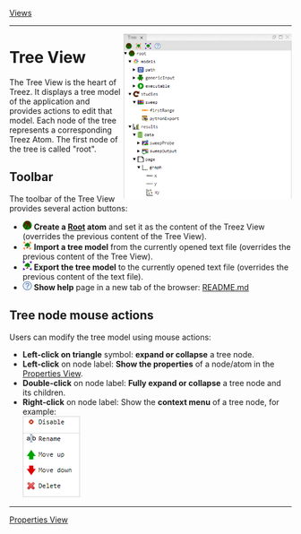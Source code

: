 [Views](../views.md)

----

<img align="right" width="300" src="../images/tree_view.png">

# Tree View

The Tree View is the heart of Treez. It displays a tree model of the application and provides actions to edit that model. Each node of the tree represents a corresponding Treez Atom. The first node of the tree is called "root". 

## Toolbar 

The toolbar of the Tree View provides several action buttons:

* ![addRoot](../../icons/root.png) **Create a [Root](../atoms/root.md) atom** and set it as the content of the Treez View (overrides the previous content of the Tree View). 
* ![import](../../icons/toTree.png) **Import a tree model** from the currently opened text file (overrides the previous content of the Tree View). 
* ![export](../../icons/fromTree.png) **Export the tree model** to the currently opened text file (overrides the previous content of the text file).
* ![help](../../icons/help.png) **Show help** page in a new tab of the browser: [README.md](https://github.com/stefaneidelloth/treezjs/blob/master/README.md)
 
##	Tree node mouse actions

Users can modify the tree model using mouse actions:

* **Left-click on triangle** symbol: **expand or collapse** a tree node.
*	**Left-click** on node label: **Show the properties** of a node/atom in the [Properties View](./propertiesView.md).
*	**Double-click** on node label: **Fully expand or collapse** a tree node and its children.
*	**Right-click** on node label: Show the **context menu** of a tree node, for example:<br>
![Tree View](../images/context_menu.png)


----
[Properties View](./propertiesView.md)
